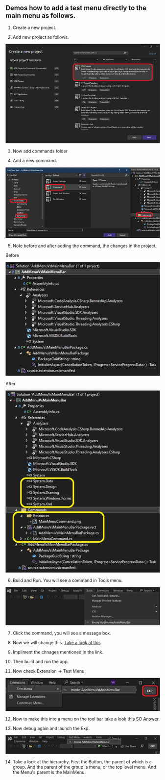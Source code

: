 
## Demos how to add a test menu directly to the main menu as follows. 

1.  Create a new project.

2.  Add new project as follows.

![Add new project](./images/50NewVSixProject50.jpg)

3. Now add commands folder 

4. Add a new command.

![Adding new command](./images/52NewCommand50.jpg) 

5. Note before and after adding the command, the changes in the project.

Before

![Before adding command](./images/51ProjectTemplateBefore50.jpg)

After

![After adding command](./images/53AfterAddingNewCommand50.jpg)

6. Build and Run. You will see a command in Tools menu.

![Tools Menu Command](./images/55NewMenuInToolsMenu50.jpg)

7. Click the command, you will see a message box. 

8. Now we will change this. [Take a look at this](https://learn.microsoft.com/en-us/visualstudio/extensibility/adding-a-menu-to-the-visual-studio-menu-bar). 

9. Impliment the chnages mentioned in the link.

10. Then build and run the app.

11. Now check Extension -> Test Menu

![Test Menu Extension](./images/56TestMenuInExpVs50.jpg)

12. Now to make this into a menu on the tool bar take a look this [SO Answer](https://stackoverflow.com/a/76146656/1977871). 

13. Now debug again and launch the Exp.

![Test Menu Extension](./images/57TestMenuInMenuBarVs50.jpg)

14.  Take a look at the hierarchy. First the Button, the parent of which is a group. And the parent of the group is menu, or the top level menu. And the Menu's parent is the MainMenu.  